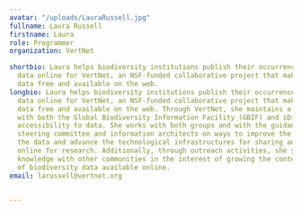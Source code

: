 ```yaml
---
avatar: "/uploads/LauraRussell.jpg"
fullname: Laura Russell
firstname: Laura
role: Programmer
organization: VertNet

shortbio: Laura helps biodiversity institutions publish their occurrence and taxonomic
  data online for VertNet, an NSF-funded collaborative project that makes biodiversity
  data free and available on the web.
longbio: Laura helps biodiversity institutions publish their occurrence and taxonomic
  data online for VertNet, an NSF-funded collaborative project that makes biodiversity
  data free and available on the web. Through VertNet, she maintains a close relationship
  with both the Global Biodiversity Information Facility (GBIF) and iDigBio to ensure
  accessibility to data. She works with both groups and with the guidance of the VertNet
  steering committee and information architects on ways to improve the quality of
  the data and advance the technological infrastructures for sharing and using data
  online for research. Additionally, through outreach activities, she shares this
  knowledge with other communities in the interest of growing the content and quality
  of biodiversity data available online.
email: larussell@vertnet.org


---
```

